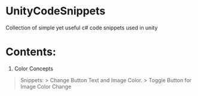 # UnityCodeSnippets
Collection of simple yet useful c# code snippets used in unity

# Contents:

1. Color Concepts
  > Snippets: 
    > Change Button Text and Image Color.
    > Toggle Button for Image Color Change
    

